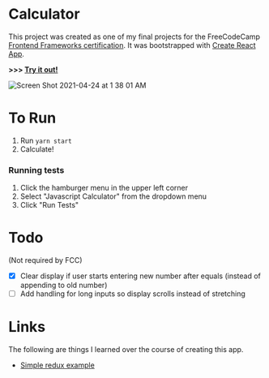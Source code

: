 # Calculator

This project was created as one of my final projects for the FreeCodeCamp [Frontend Frameworks certification](https://www.freecodecamp.org/learn/front-end-libraries/). It was bootstrapped with [Create React App](https://github.com/facebook/create-react-app).

**>>> [Try it out!](https://marley.github.io/fcc-calculator/)**

![Screen Shot 2021-04-24 at 1 38 01 AM](https://user-images.githubusercontent.com/29967154/115948709-bd703400-a49d-11eb-8d9d-afa5a4ded302.png)

# To Run

1.  Run `yarn start`
2.  Calculate!

### Running tests

1.  Click the hamburger menu in the upper left corner
2.  Select "Javascript Calculator" from the dropdown menu
3.  Click "Run Tests"

# Todo

(Not required by FCC)

- [x] Clear display if user starts entering new number after equals (instead of appending to old number)
- [ ] Add handling for long inputs so display scrolls instead of stretching

# Links

The following are things I learned over the course of creating this app.

- [Simple redux example](https://codesandbox.io/s/9on71rvnyo?file=/src/components/AddTodo.js:0-774)
